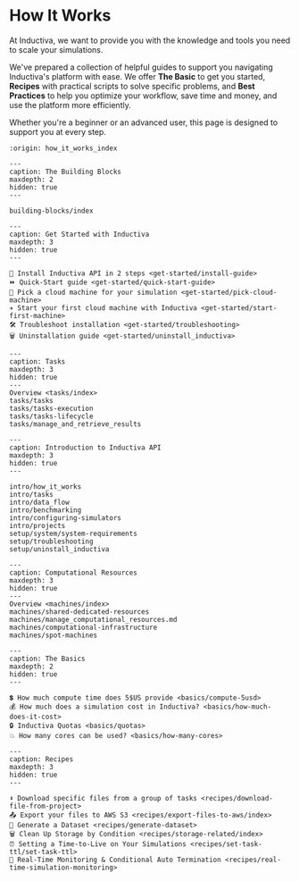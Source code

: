# How It Works

At Inductiva, we want to provide you with the knowledge and tools you need to scale your simulations.

We've prepared a collection of helpful guides to support you navigating Inductiva's platform
with ease.
We offer **The Basic** to get you started, **Recipes** with practical scripts to solve specific problems, and **Best Practices** to help you optimize your workflow, save time and money, and use the platform more efficiently.

Whether you're a beginner or an advanced user, this page is designed to support you at every step.

```{banner}
:origin: how_it_works_index
```

```{toctree}
---
caption: The Building Blocks
maxdepth: 2
hidden: true
---

building-blocks/index

```

```{toctree}
---
caption: Get Started with Inductiva 
maxdepth: 3
hidden: true
---

🚀 Install Inductiva API in 2 steps <get-started/install-guide>
⏩ Quick-Start guide <get-started/quick-start-guide>
📌 Pick a cloud machine for your simulation <get-started/pick-cloud-machine>
✈️ Start your first cloud machine with Inductiva <get-started/start-first-machine>
🛠️ Troubleshoot installation <get-started/troubleshooting>
🗑️ Uninstallation guide <get-started/uninstall_inductiva>

```

```{toctree}
---
caption: Tasks
maxdepth: 3
hidden: true
---
Overview <tasks/index>
tasks/tasks
tasks/tasks-execution
tasks/tasks-lifecycle
tasks/manage_and_retrieve_results
```

```{toctree}
---
caption: Introduction to Inductiva API
maxdepth: 3
hidden: true
---

intro/how_it_works
intro/tasks
intro/data_flow
intro/benchmarking
intro/configuring-simulators
intro/projects
setup/system/system-requirements
setup/troubleshooting
setup/uninstall_inductiva
```

```{toctree}
---
caption: Computational Resources
maxdepth: 3
hidden: true
---
Overview <machines/index>
machines/shared-dedicated-resources
machines/manage_computational_resources.md
machines/computational-infrastructure
machines/spot-machines
```

```{toctree}
---
caption: The Basics
maxdepth: 2
hidden: true
---

💲 How much compute time does 5$US provide <basics/compute-5usd>
💰 How much does a simulation cost in Inductiva? <basics/how-much-does-it-cost>
🔒 Inductiva Quotas <basics/quotas>
💥 How many cores can be used? <basics/how-many-cores>

```

```{toctree}
---
caption: Recipes
maxdepth: 3
hidden: true
---

⬇️ Download specific files from a group of tasks <recipes/download-file-from-project>
📤 Export your files to AWS S3 <recipes/export-files-to-aws/index>
🧪 Generate a Dataset <recipes/generate-dataset>
🗑️ Clean Up Storage by Condition <recipes/storage-related/index>
⏰ Setting a Time-to-Live on Your Simulations <recipes/set-task-ttl/set-task-ttl>
👀 Real-Time Monitoring & Conditional Auto Termination <recipes/real-time-simulation-monitoring>
```

